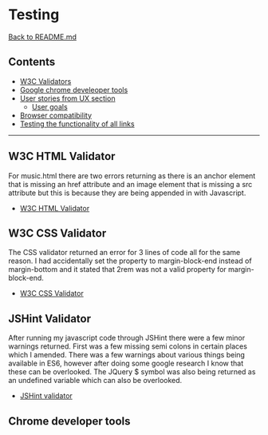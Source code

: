 # Testing 
[Back to README.md](https://github.com/Jthomp1993/Milestone-Project-1-UCFD/blob/master/README.md)

## Contents 

* [W3C Validators](#w3c-validators)
* [Google chrome develeoper tools](#google-chrome-developer-tools)
* [User stories from UX section](#user-stories-from-ux-section)
    * [User goals](#user-goals) 
* [Browser compatibility](browser-compatibility)
* [Testing the functionality of all links](#testing-the-functionality-of-all-links)
***

## W3C HTML Validator

For music.html there are two errors returning as there is an anchor element that is missing an href attribute and an image element that is missing a 
src attribute but this is because they are being appended in with Javascript. 

* [W3C HTML Validator](https://validator.w3.org/#validate_by_input)

## W3C CSS Validator 

The CSS validator returned an error for 3 lines of code all for the same reason. I had accidentally set the property to margin-block-end instead of 
margin-bottom and it stated that 2rem was not a valid property for margin-block-end. 

* [W3C CSS Validator](https://jigsaw.w3.org/css-validator/)

## JSHint Validator

After running my javascript code through JSHint there were a few minor warnings returned. First was a few missing semi colons in certain places which I amended. 
There was a few warnings about various things being available in ES6, however after doing some google research I know that these can be overlooked. The JQuery $ symbol was also being returned as an undefined variable which can also be overlooked. 

* [JSHint validator](https://jshint.com/)

## Chrome developer tools
